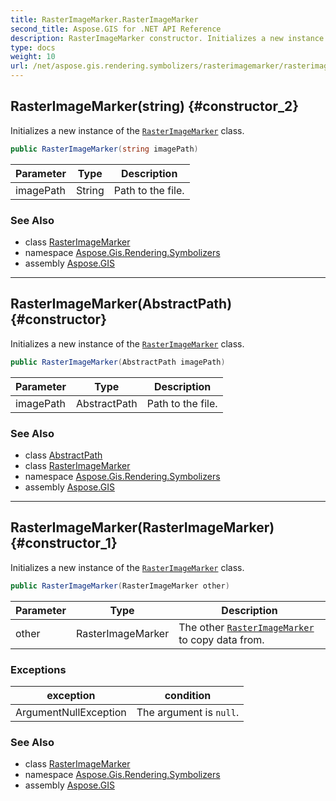 ```yaml
---
title: RasterImageMarker.RasterImageMarker
second_title: Aspose.GIS for .NET API Reference
description: RasterImageMarker constructor. Initializes a new instance of the RasterImageMarker class.
type: docs
weight: 10
url: /net/aspose.gis.rendering.symbolizers/rasterimagemarker/rasterimagemarker/
---
```

## RasterImageMarker(string) {#constructor_2}

Initializes a new instance of the [`RasterImageMarker`](../) class.

```csharp
public RasterImageMarker(string imagePath)
```

| Parameter | Type | Description |
| --- | --- | --- |
| imagePath | String | Path to the file. |

### See Also

* class [RasterImageMarker](../)
* namespace [Aspose.Gis.Rendering.Symbolizers](../../rasterimagemarker/)
* assembly [Aspose.GIS](../../../)

---

## RasterImageMarker(AbstractPath) {#constructor}

Initializes a new instance of the [`RasterImageMarker`](../) class.

```csharp
public RasterImageMarker(AbstractPath imagePath)
```

| Parameter | Type | Description |
| --- | --- | --- |
| imagePath | AbstractPath | Path to the file. |

### See Also

* class [AbstractPath](../../../aspose.gis/abstractpath/)
* class [RasterImageMarker](../)
* namespace [Aspose.Gis.Rendering.Symbolizers](../../rasterimagemarker/)
* assembly [Aspose.GIS](../../../)

---

## RasterImageMarker(RasterImageMarker) {#constructor_1}

Initializes a new instance of the [`RasterImageMarker`](../) class.

```csharp
public RasterImageMarker(RasterImageMarker other)
```

| Parameter | Type | Description |
| --- | --- | --- |
| other | RasterImageMarker | The other [`RasterImageMarker`](../) to copy data from. |

### Exceptions

| exception | condition |
| --- | --- |
| ArgumentNullException | The argument is `null`. |

### See Also

* class [RasterImageMarker](../)
* namespace [Aspose.Gis.Rendering.Symbolizers](../../rasterimagemarker/)
* assembly [Aspose.GIS](../../../)



